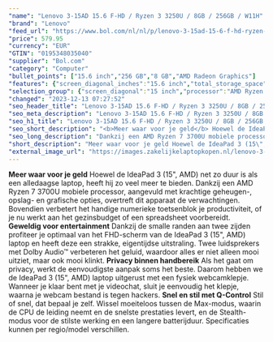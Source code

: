 ```yaml
---
"name": "Lenovo 3-15AD 15.6 F-HD / Ryzen 3 3250U / 8GB / 256GB / W11H"
"brand": "Lenovo"
"feed_url": "https://www.bol.com/nl/nl/p/lenovo-3-15ad-15-6-f-hd-ryzen-3-3250u-8gb-256gb-w11h/9300000035105115"
"price": 579.95
"currency": "EUR"
"GTIN": "0195348035040"
"supplier": "Bol.com"
"category": "Computer"
"bullet_points": ["15.6 inch","256 GB","8 GB","AMD Radeon Graphics"]
"features": {"screen_diagonal_inches":"15.6 inch","total_storage_space":"256 GB","memory_size":"8 GB","graphics_card":"AMD Radeon Graphics"}
"selection_group": {"screen_diagonal":"15 inch","processor":"AMD Ryzen 7","changed_price_past_3_days":false}
"changed": "2023-12-13 07:27:52"
"seo_header_title": "Lenovo 3-15AD 15.6 F-HD / Ryzen 3 3250U / 8GB / 256GB / W11H"
"seo_meta_description": "Lenovo 3-15AD 15.6 F-HD / Ryzen 3 3250U / 8GB / 256GB / W11H"
"seo_h1_title": "Lenovo 3-15AD 15.6 F-HD / Ryzen 3 3250U / 8GB / 256GB / W11H"
"seo_short_description": "<b>Meer waar voor je geld</b> Hoewel de IdeaPad 3 (15\", AMD) net zo duur is als een alledaagse laptop, heeft hij zo veel meer te bieden."
"seo_long_description": "Dankzij een AMD Ryzen 7 3700U mobiele processor, aangevuld met krachtige geheugen-, opslag- en grafische opties, overtreft dit apparaat de verwachtingen. Bovendien verbetert het handige numerieke toetsenblok je productiviteit, of je nu werkt aan het gezinsbudget of een spreadsheet voorbereidt. <b>Geweldig voor entertainment</b> Dankzij de smalle randen aan twee zijden profiteer je optimaal van het FHD-scherm van de IdeaPad 3 (15\", AMD) laptop en heeft deze een strakke, eigentijdse uitstraling. Twee luidsprekers met Dolby Audio™ verbeteren het geluid, waardoor alles er niet alleen mooi uitziet, maar ook mooi klinkt. <b>Privacy binnen handbereik</b> Als het gaat om privacy, werkt de eenvoudigste aanpak soms het beste. Daarom hebben we de IdeaPad 3 (15\", AMD) laptop uitgerust met een fysiek webcamklepje. Wanneer je klaar bent met je videochat, sluit je eenvoudig het klepje, waarna je webcam bestand is tegen hackers. <b>Snel en stil met Q-Control</b> Stil of snel, dat bepaal je zelf. Wissel moeiteloos tussen de Max-modus, waarin de CPU de leiding neemt en de snelste prestaties levert, en de Stealth-modus voor de stilste werking en een langere batterijduur. Specificaties kunnen per regio/model verschillen."
"short_description": "Meer waar voor je geld Hoewel de IdeaPad 3 (15\", AMD) net zo duur is als een alledaagse laptop, heeft hij zo veel meer te bieden. Dankzij een AMD Ryzen 7 3700U mobiele processor, aangevuld met krachtige geheugen-, opslag- en grafische opties, overtreft dit apparaat de verwachtingen. Bovendien verbetert het handige numerieke toetsenblok je productiviteit, of je nu werkt aan het gezinsbudget of een spreadsheet voorbereidt. Geweldig voor entertainment Dankzij de smalle randen aan twee zijden profiteer je optimaal van het FHD-scherm van de IdeaPad 3 (15\", AMD) laptop en heeft deze een strakke, eigentijdse uitstraling. Twee luidsprekers met Dolby Audio™ verbeteren het geluid, waardoor alles er niet alleen mooi uitziet, maar ook mooi klinkt. Privacy binnen handbereik Als het gaat om privacy, werkt de eenvoudigste aanpak soms het beste. Daarom hebben we de IdeaPad 3 (15\", AMD) laptop uitgerust met een fysiek webcamklepje. Wanneer je klaar bent met je videochat, sluit je eenvoudig het klepje, waarna je webcam bestand is tegen hackers. Snel en stil met Q-Control Stil of snel, dat bepaal je zelf. Wissel moeiteloos tussen de Max-modus, waarin de CPU de leiding neemt en de snelste prestaties levert, en de Stealth-modus voor de stilste werking en een langere batterijduur. Specificaties kunnen per regio/model verschillen."
"external_image_url": "https://images.zakelijkelaptopkopen.nl/lenovo-3-15ad-15-6-f-hd-ryzen-3-3250u-8gb-256gb-w11h.webp"
---
```


<b>Meer waar voor je geld</b> Hoewel de IdeaPad 3 (15", AMD) net zo duur is als een alledaagse laptop, heeft hij zo veel meer te bieden. Dankzij een AMD Ryzen 7 3700U mobiele processor, aangevuld met krachtige geheugen-, opslag- en grafische opties, overtreft dit apparaat de verwachtingen. Bovendien verbetert het handige numerieke toetsenblok je productiviteit, of je nu werkt aan het gezinsbudget of een spreadsheet voorbereidt. <b>Geweldig voor entertainment</b> Dankzij de smalle randen aan twee zijden profiteer je optimaal van het FHD-scherm van de IdeaPad 3 (15", AMD) laptop en heeft deze een strakke, eigentijdse uitstraling. Twee luidsprekers met Dolby Audio™ verbeteren het geluid, waardoor alles er niet alleen mooi uitziet, maar ook mooi klinkt. <b>Privacy binnen handbereik</b> Als het gaat om privacy, werkt de eenvoudigste aanpak soms het beste. Daarom hebben we de IdeaPad 3 (15", AMD) laptop uitgerust met een fysiek webcamklepje. Wanneer je klaar bent met je videochat, sluit je eenvoudig het klepje, waarna je webcam bestand is tegen hackers. <b>Snel en stil met Q-Control</b> Stil of snel, dat bepaal je zelf. Wissel moeiteloos tussen de Max-modus, waarin de CPU de leiding neemt en de snelste prestaties levert, en de Stealth-modus voor de stilste werking en een langere batterijduur. Specificaties kunnen per regio/model verschillen.